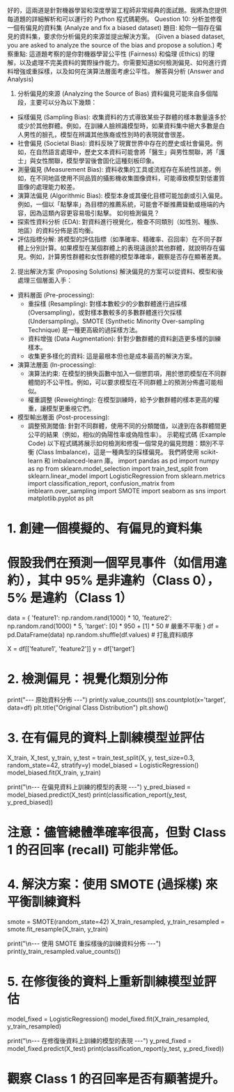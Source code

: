 好的，這兩道是針對機器學習和深度學習工程師非常經典的面試題。我將為您提供每道題的詳細解析和可以運行的 Python 程式碼範例。
Question 10: 分析並修復一個有偏見的資料集 (Analyze and fix a biased dataset)
題目:
給你一個存在偏見的資料集，要求你分析偏見的來源並提出解決方案。
(Given a biased dataset, you are asked to analyze the source of the bias and propose a solution.)
考察重點:
這道題考察的是你對機器學習公平性 (Fairness) 和倫理 (Ethics) 的理解，以及處理不完美資料的實際操作能力。你需要知道如何檢測偏見、如何進行資料增強或重採樣，以及如何在演算法層面考慮公平性。
解答與分析 (Answer and Analysis)
1. 分析偏見的來源 (Analyzing the Source of Bias)
資料偏見可能來自多個階段，主要可以分為以下幾類：
 * 採樣偏見 (Sampling Bias): 收集資料的方式導致某些子群體的樣本數量遠多於或少於其他群體。例如，在訓練人臉辨識模型時，如果資料集中絕大多數是白人男性的臉孔，模型在辨識其他族裔或性別時的表現就會很差。
 * 社會偏見 (Societal Bias): 資料反映了現實世界中存在的歷史或社會偏見。例如，在自然語言處理中，歷史文本資料可能會將「醫生」與男性關聯，將「護士」與女性關聯，模型學習後會固化這種刻板印象。
 * 測量偏見 (Measurement Bias): 資料收集的工具或流程存在系統性誤差。例如，在不同地區使用不同品質的攝影機收集圖像資料，可能導致模型對低畫質圖像的處理能力較差。
 * 演算法偏見 (Algorithmic Bias): 模型本身或其優化目標可能加劇或引入偏見。例如，一個以「點擊率」為目標的推薦系統，可能會不斷推薦聳動或極端的內容，因為這類內容更容易吸引點擊。
如何檢測偏見？
 * 探索性資料分析 (EDA): 對資料進行視覺化，檢查不同類別（如性別、種族、地區）的資料分佈是否均衡。
 * 評估指標分解: 將模型的評估指標（如準確率、精確率、召回率）在不同子群體上分別計算。如果模型在某個群體上的表現遠遜於其他群體，就說明存在偏見。例如，計算男性群體和女性群體的模型準確率，觀察是否存在顯著差異。
2. 提出解決方案 (Proposing Solutions)
解決偏見的方案可以從資料、模型和後處理三個層面入手：
 * 資料層面 (Pre-processing):
   * 重採樣 (Resampling): 對樣本數較少的少數群體進行過採樣 (Oversampling)，或對樣本數較多的多數群體進行欠採樣 (Undersampling)。SMOTE (Synthetic Minority Over-sampling Technique) 是一種更高級的過採樣方法。
   * 資料增強 (Data Augmentation): 針對少數群體的資料創造更多樣的訓練樣本。
   * 收集更多樣化的資料: 這是最根本但也是成本最高的解決方案。
 * 演算法層面 (In-processing):
   * 演算法約束: 在模型的損失函數中加入一個懲罰項，用於懲罰模型在不同群體間的不公平性。例如，可以要求模型在不同群體上的預測分佈盡可能相似。
   * 權重調整 (Reweighting): 在模型訓練時，給予少數群體的樣本更高的權重，讓模型更重視它們。
 * 模型輸出層面 (Post-processing):
   * 調整預測閾值: 針對不同群體，使用不同的分類閾值，以達到在各群體間更公平的結果（例如，相似的偽陽性率或偽陰性率）。
示範程式碼 (Example Code)
以下程式碼將展示如何檢測和修復一個常見的偏見問題：類別不平衡 (Class Imbalance)，這是一種典型的採樣偏見。
我們將使用 scikit-learn 和 imbalanced-learn 庫。
import pandas as pd
import numpy as np
from sklearn.model_selection import train_test_split
from sklearn.linear_model import LogisticRegression
from sklearn.metrics import classification_report, confusion_matrix
from imblearn.over_sampling import SMOTE
import seaborn as sns
import matplotlib.pyplot as plt

# 1. 創建一個模擬的、有偏見的資料集
# 假設我們在預測一個罕見事件（如信用違約），其中 95% 是非違約（Class 0），5% 是違約（Class 1）
data = {
    'feature1': np.random.rand(1000) * 10,
    'feature2': np.random.rand(1000) * 5,
    'target': [0] * 950 + [1] * 50  # 嚴重不平衡
}
df = pd.DataFrame(data)
np.random.shuffle(df.values) # 打亂資料順序

X = df[['feature1', 'feature2']]
y = df['target']

# 2. 檢測偏見：視覺化類別分佈
print("--- 原始資料分佈 ---")
print(y.value_counts())
sns.countplot(x='target', data=df)
plt.title("Original Class Distribution")
plt.show()


# 3. 在有偏見的資料上訓練模型並評估
X_train, X_test, y_train, y_test = train_test_split(X, y, test_size=0.3, random_state=42, stratify=y)
model_biased = LogisticRegression()
model_biased.fit(X_train, y_train)

print("\n--- 在偏見資料上訓練的模型的表現 ---")
y_pred_biased = model_biased.predict(X_test)
print(classification_report(y_test, y_pred_biased))
# 注意：儘管總體準確率很高，但對 Class 1 的召回率 (recall) 可能非常低。

# 4. 解決方案：使用 SMOTE (過採樣) 來平衡訓練資料
smote = SMOTE(random_state=42)
X_train_resampled, y_train_resampled = smote.fit_resample(X_train, y_train)

print("\n--- 使用 SMOTE 重採樣後的訓練資料分佈 ---")
print(y_train_resampled.value_counts())


# 5. 在修復後的資料上重新訓練模型並評估
model_fixed = LogisticRegression()
model_fixed.fit(X_train_resampled, y_train_resampled)

print("\n--- 在修復後資料上訓練的模型的表現 ---")
y_pred_fixed = model_fixed.predict(X_test)
print(classification_report(y_test, y_pred_fixed))
# 觀察 Class 1 的召回率是否有顯著提升。

